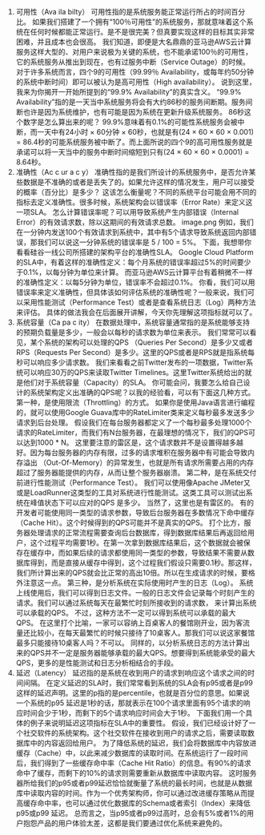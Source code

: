 1. 可⽤性（Ava ila bilty）
可⽤性指的是系统服务能正常运⾏所占的时间百分⽐。
如果我们搭建了⼀个拥有“100％可⽤性”的系统服务，那就意味着这个系统在任何时候都能正常运⾏。是不是很完美？但真要实现这样的⽬标其实⾮常困难，并且成本也会很⾼。
我们知道，即便是⼤名⿍⿍的亚马逊AWS云计算服务这样⼤型的、对⽤户来说极为关键的系统，也不能承诺100％的可⽤性，它的系统服务从推出到现在，也有过服务中断（Service Outage）的时候。
对于许多系统⽽⾔，四个9的可⽤性（99.99％ Availability，或每年约50分钟的系统中断时间）即可以被认为是⾼可⽤性（High availability）。
说到这⾥，我来为你揭开⼀开始所提到的“99.9% Availability”的真实含义。
“99.9% Availability”指的是⼀天当中系统服务将会有⼤约86秒的服务间断期。服务间断也许是因为系统维护，也有可能是因为系统在更新升级系统服务。
86秒这个数字是怎么算出来的呢？
99.9%意味着有0.1%的可能性系统服务会被中断，⽽⼀天中有24⼩时 × 60分钟 × 60秒，也就是有(24 × 60 × 60 × 0.001) = 86.4秒的可能系统服务被中断了。⽽上⾯所说的四个9的⾼可⽤性服务就是承诺可以将⼀天当中的服务中断时间缩短到只有(24 × 60 × 60 × 0.0001) = 8.64秒。
2. 准确性（Ac c ur a c y）
准确性指的是我们所设计的系统服务中，是否允许某些数据是不准确的或者是丢失了的。如果允许这样的情况发⽣，⽤户可以接受的概率（百分⽐）是多少？
这该怎么衡量呢？不同的系统平台可能会⽤不同的指标去定义准确性。很多时候，系统架构会以错误率（Error Rate）来定义这⼀项SLA。
怎么计算错误率呢？可以⽤导致系统产⽣内部错误（Internal Error）的有效请求数，除以这期间的有效请求总数。
image.png
例如，我们在⼀分钟内发送100个有效请求到系统中，其中有5个请求导致系统返回内部错误，那我们可以说这⼀分钟系统的错误率是 5 / 100 = 5%。
下⾯，我想带你看看硅⾕⼀线公司所搭建的架构平台的准确性SLA。
Google Cloud Platform的SLA中，有着这样的准确性定义：每个⽉系统的错误率超过5%的时间要少于0.1%，以每分钟为单位来计算。
⽽亚马逊AWS云计算平台有着稍微不⼀样的准确性定义：以每5分钟为单位，错误率不会超过0.1%。
你看，我们可以⽤错误率来定义准确性，但具体该如何评估系统的准确性呢？⼀般来说，我们可以采⽤性能测试（Performance Test）或者是查看系统⽇志（Log）两种⽅法来评估。
具体的做法我会在后⾯展开讲解，今天你先理解这项指标就可以了。
3. 系统容量（Ca pa c ity）
在数据处理中，系统容量通常指的是系统能够⽀持的预期负载量是多少，⼀般会以每秒的请求数为单位来表⽰。
我们常常可以看见，某个系统的架构可以处理的QPS （Queries Per Second）是多少⼜或者RPS（Requests Per Second）是多少。这⾥的QPS或者是RPS就是指系统每秒可以响应多少请求数。
我们来看看之前Twitter发布的⼀项数据，Twitter系统可以响应30万的QPS来读取Twitter Timelines。这⾥Twitter系统给出的就是他们对于系统容量（Capacity）的SLA。
你可能会问，我要怎么给⾃⼰设计的系统架构定义出准确的QPS呢？以我的经验看，可以有下⾯这⼏种⽅式。
第⼀种，是使⽤限流（Throttling）的⽅式。
如果你是使⽤Java语⾔进⾏编程的，就可以使⽤Google Guava库中的RateLimiter类来定义每秒最多发送多少请求到后台处理。
假设我们在每台服务器都定义了⼀个每秒最多处理1000个请求的RateLimiter，⽽我们有N台服务器，在最理想的情况下，我们的QPS可以达到1000 * N。
这⾥要注意的雷区是，这个请求数并不是设置得越多越好。因为每台服务器的内存有限，过多的请求堆积在服务器中有可能会导致内存溢出
（Out-Of-Memory）的异常发⽣，也就是所有请求所需要占⽤的内存超过了服务器能提供的内存，从⽽让整个服务器崩溃。
第⼆种，是在系统交付前进⾏性能测试（Performance Test）。
我们可以使⽤像Apache JMeter⼜或是LoadRunner这类型的⼯具对系统进⾏性能测试。这类⼯具可以测试出系统在峰值状态下可以应对的QPS 是多少。
当然了，这⾥也是有雷区的。
有的开发者可能使⽤同⼀类型的请求参数，导致后台服务器在多数情况下命中缓存（Cache Hit）。这个时候得到的QPS可能并不是真实的QPS。
打个⽐⽅，服务器处理请求的正常流程需要查询后台数据库，得到数据库结果后再返回给⽤户，这个过程平均需要1秒。在第⼀次拿到数据库结果后，这个数据就会被保存在缓存中，⽽如果后续的请求都使⽤同⼀类型的参数，导致结果不需要从数据库得到，⽽是直接从缓存中得到，这个过程我们假设只需要0.1秒。那这样，我们所计算出来的QPS就会⽐正常的⾼出10倍。所以在⽣成请求的时候，要格外注意这⼀点。
第三种，是分析系统在实际使⽤时产⽣的⽇志（Log）。
系统上线使⽤后，我们可以得到⽇志⽂件。⼀般的⽇志⽂件会记录每个时刻产⽣的请求。我们可以通过系统每天在最繁忙时刻所接收到的请求数，
来计算出系统可以承载的QPS。
不过，这种⽅法不⼀定可以得到系统可以承载的最⼤QPS。
在这⾥打个⽐喻，⼀家可以容纳上百桌客⼈的餐馆刚开业，因为客流量还⽐较⼩，在每天最繁忙的时候只接待了10桌客⼈。那我们可以说这家餐馆最多只能接待10桌客⼈吗？不可以。
同样的，以分析系统⽇志的⽅法计算出来的QPS并不⼀定是服务器能够承载的最⼤QPS。想要得到系统能承受的最⼤QPS，更多的是性能测试和⽇志分析相结合的⼿段。
4. 延迟（Latency）
延迟指的是系统在收到⽤户的请求到响应这个请求之间的时间间隔。
在定义延迟的SLA时，我们常常看到系统的SLA会有p95或者是p99这样的延迟声明。这⾥的p指的是percentile，也就是百分位的意思。如果说⼀个系统的p95 延迟是1秒的话，那就表⽰在100个请求⾥⾯有95个请求的响应时间会少于1秒，⽽剩下的5个请求响应时间会⼤于1秒。
下⾯我们⽤⼀个具体的例⼦来说明延迟这项指标在SLA中的重要性。
假设，我们已经设计好了⼀个社交软件的系统架构。这个社交软件在接收到⽤户的请求之后，需要读取数据库中的内容返回给⽤户。
为了降低系统的延迟，我们会将数据库中内容放进缓存（Cache）中，以此来减少数据库的读取时间。在系统运⾏了⼀段时间后，我们得到了⼀些缓存命中率（Cache Hit Ratio）的信息。有90%的请求命中了缓存，⽽剩下的10%的请求则需要重新从数据库中读取内容。
这时服务器所给我们的p95或者p99延迟恰恰就衡量了系统的最长时间，也就是从数据库中读取内容的时间。作为⼀个优秀架构师，你可以通过改进缓存策略从⽽提⾼缓存命中率，也可以通过优化数据库的Schema或者索引（Index）来降低p95或p99 延迟。
总⽽⾔之，当p95或者p99过⾼时，总会有5%或者1%的⽤户抱怨产品的⽤户体验太差，这都是我们要通过优化系统来避免的。